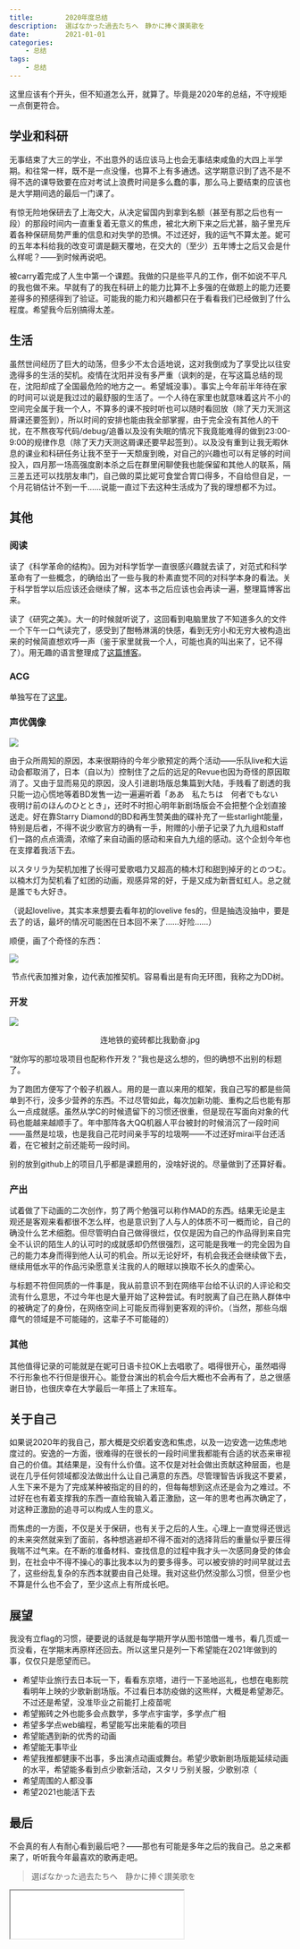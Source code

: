 ```yaml
---
title:        2020年度总结
description:  選ばなかった過去たちへ　静かに捧ぐ讃美歌を
date:         2021-01-01
categories:
    - 总结
tags:
    - 总结
---
```


这里应该有个开头，但不知道怎么开，就算了。毕竟是2020年的总结，不守规矩一点倒更符合。

## 学业和科研

无事结束了大三的学业，不出意外的话应该马上也会无事结束咸鱼的大四上半学期。和往常一样，既不是一点没懂，也算不上有多通透。这学期意识到了选不是不得不选的课导致要在应对考试上浪费时间是多么蠢的事，那么马上要结束的应该也是大学期间选的最后一门课了。

有惊无险地保研去了上海交大，从决定留国内到拿到名额（甚至有那之后也有一段）的那段时间内一直重复着无意义的焦虑，被北大刷下来之后尤甚，脑子里充斥着各种保研局势严重的信息和对失学的恐惧。不过还好，我的运气不算太差。妮可的五年本科给我的改变可谓是翻天覆地，在交大的（至少）五年博士之后又会是什么样呢？——到时候再说吧。

被carry着完成了人生中第一个课题。我做的只是些平凡的工作，倒不如说不平凡的我也做不来。早就有了的我在科研上的能力比算不上多强的在做题上的能力还要差得多的预感得到了验证。可能我的能力和兴趣都只在于看看我们已经做到了什么程度。希望我今后别搞得太差。

## 生活

虽然世间经历了巨大的动荡，但多少不太合适地说，这对我倒成为了享受比以往安逸得多的生活的契机。疫情在沈阳并没有多严重（讽刺的是，在写这篇总结的现在，沈阳却成了全国最危险的地方之一。希望城没事）。事实上今年前半年待在家的时间可以说是我过过的最舒服的生活了。一个人待在家里也就意味着这片不小的空间完全属于我一个人，不算多的课不按时听也可以随时看回放（除了天力天测这屑课还要签到），所以时间的安排也能由我全部掌握，由于完全没有其他人的干扰，在不熬夜写代码/debug/追番以及没有失眠的情况下我竟能难得的做到23:00-9:00的规律作息（除了天力天测这屑课还要早起签到）。以及没有重到让我无暇休息的课业和科研任务让我不至于一天颓废到晚，对自己的兴趣也可以有足够的时间投入，四月那一场高强度剧本杀之后在群里闲聊使我也能保留和其他人的联系，隔三差五还可以找朋友串门，自己做的菜比妮可食堂合胃口得多，不自给但自足，一个月花销估计不到一千……说能一直过下去这种生活成为了我的理想都不为过。

## 其他

### 阅读

读了《科学革命的结构》。因为对科学哲学一直很感兴趣就去读了，对范式和科学革命有了一些概念，的确给出了一些与我的朴素直觉不同的对科学本身的看法。关于科学哲学以后应该还会继续了解，这本书之后应该也会再读一遍，整理篇博客出来。

读了《研究之美》。大一的时候就听说了，这回看到电脑里放了不知道多久的文件一个下午一口气读完了，感受到了酣畅淋漓的快感，看到无穷小和无穷大被构造出来的时候简直想欢呼一声（鉴于家里就我一个人，可能也真的叫出来了，记不得了）。用无趣的语言整理成了[这篇博客](https://li-mz.github.io/2020/05/30/surreal-numbers/)。

### ACG

单独写在了[这里](https://li-mz.github.io/2020/12/29/2020-review-ACG/)。

### 声优偶像

![](kakkoii-kawaii.png)

由于众所周知的原因，本来很期待的今年少歌预定的两个活动——乐队live和大运动会都取消了，日本（自以为）控制住了之后的远足的Revue也因为奇怪的原因取消了。又由于显而易见的原因，没人引进剧场版总集篇到大陆，手贱看了剧透的我只能一边心慌地等着BD发售一边一遍遍听着「ああ　私たちは　何者でもない　夜明け前のほんのひととき」，还时不时担心明年新剧场版会不会把整个企划直接送走。好在靠Starry Diamond的BD和再生赞美曲的碟补充了一些starlight能量，特别是后者，不得不说少歌官方的确有一手，附赠的小册子记录了九九组和staff们一路的点点滴滴，浓缩了来自动画的感动和来自九九组的感动。这个企划今年也在支撑着我活下去。

以スタリラ为契机加推了长得可爱歌唱力又超高的楠木灯和甜到掉牙的とのつむ。以楠木灯为契机看了虹团的动画，观感异常的好，于是又成为新晋虹虹人。总之就是誰でも大好き。

（说起lovelive，其实本来想要去看年初的lovelive fes的，但是抽选没抽中，要是去了的话，最坏的情况可能困在日本回不来了……好险……）

顺便，画了个奇怪的东西：

![](dd-tree.png)
<p align="center">
节点代表加推对象，边代表加推契机。容易看出是有向无环图，我称之为DD树。
</p>

### 开发

![](my-github-contribution.png)
<p align="center">
连地铁的瓷砖都比我勤奋.jpg
</p>

“就你写的那垃圾项目也配称作开发？”我也是这么想的，但的确想不出别的标题了。

为了跑团方便写了个骰子机器人。用的是一直以来用的框架，我自己写的都是些简单到不行，没多少营养的东西。不过尽管如此，每次加新功能、重构之后也能有那么一点成就感。虽然从学C的时候遗留下的习惯还很重，但是现在写面向对象的代码也能越来越顺手了。年中那阵各大QQ机器人平台被封的时候消沉了一段时间——虽然是垃圾，也是我自己花时间亲手写的垃圾啊——不过还好mirai平台还活着，在它被封之前还能苟一段时间。

别的放到github上的项目几乎都是课题用的，没啥好说的。尽量做到了还算好看。

### 产出

试着做了下动画的二次创作，剪了两个勉强可以称作MAD的东西。结果无论是主观还是客观来看都很不怎么样，也是意识到了人与人的体质不可一概而论，自己的确没什么艺术细胞。但尽管明白自己做得很烂，仅仅是因为自己的作品得到来自完全不认识的陌生人的认可时的成就感却仍然很强烈，这可能是我唯一的完全因为自己的能力本身而得到他人认可的机会。所以无论好坏，有机会我还会继续做下去，继续用低水平的作品污染愿意关注我的人的眼球以换取不长久的虚荣心。

与标题不符但同质的一件事是，我从前意识不到在网络平台给不认识的人评论和交流有什么意思，不过今年也是大量开始了这种尝试。有时脱离了自己在熟人群体中的被确定了的身份，在网络空间上可能反而得到更客观的评价。（当然，那些乌烟瘴气的领域是不可能碰的，这辈子不可能碰的）

### 其他

其他值得记录的可能就是在妮可日语卡拉OK上去唱歌了。唱得很开心，虽然唱得不行形象也不行但是很开心。能登台演出的机会今后大概也不会再有了，总之很感谢日协，也很庆幸在大学最后一年搭上了末班车。

## 关于自己

如果说2020年的我自己，那大概是交织着安逸和焦虑，以及一边安逸一边焦虑地度过的。安逸的一方面，很难得的在很长的一段时间里我都能有合适的状态来审视自己的价值。其结果是，没有什么价值。这不仅是对社会做出贡献这种层面，也是说在几乎任何领域都没法做出什么让自己满意的东西。尽管理智告诉我这不要紧，人生下来不是为了完成某种被指定的目的的，但每每想到这点还是会为之难过。不过好在也有着支撑我的东西一直给我输入着正激励，这一年的思考也再次确定了，对这种正激励的追寻可以构成人生的意义。

而焦虑的一方面，不仅是关于保研，也有关于之后的人生。心理上一直觉得还很远的未来突然就来到了面前，各种想逃避却不得不面对的选择背后的重量似乎要压得我喘不过气来。在不断的准备材料、查找信息的过程中我才头一次感同身受的体会到，在社会中不得不操心的事比我本以为的要多得多。可以被安排的时间早就过去了，这些纷乱复杂的东西本就要由自己处理。我对这些仍然没那么习惯，但至少也不算是什么也不会了，至少这点上有所成长吧。

## 展望

我没有立flag的习惯，硬要说的话就是每学期开学从图书馆借一堆书，看几页或一页没看，在学期末再原样还回去。所以这里只是列一下希望能在2021年做到的事，仅仅只是愿望而已。

- 希望毕业旅行去日本玩一下，看看东京塔，进行一下圣地巡礼，也想在电影院看明年上映的少歌新剧场版。不过看日本防疫做的这熊样，大概是希望渺茫。不过还是希望，没准毕业之前能打上疫苗呢
- 希望搬砖之外也能多会点数学，多学点宇宙学，多学点广相
- 希望多学点web编程，希望能写出来能看的项目
- 希望能遇到新的优秀的动画
- 希望能无事毕业
- 希望我推都健康不出事，多出演点动画或舞台。希望少歌新剧场版能延续动画的水平，希望能多看到点少歌新活动，スタリラ别关服，少歌别凉（
- 希望周围的人都没事
- 希望2021也能活下去

## 最后

不会真的有人有耐心看到最后吧？——那也有可能是多年之后的我自己。总之来都来了，听听我今年最喜欢的歌再走吧。

> 選ばなかった過去たちへ　静かに捧ぐ讃美歌を

<iframe src="//music.163.com/outchain/player?type=2&id=1480046010&auto=0&height=66" style="width: 310px; height: 86px;"> </iframe>